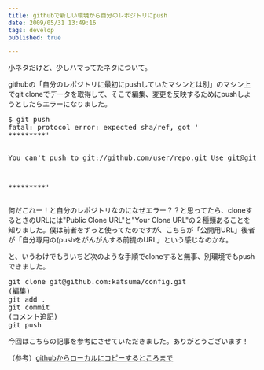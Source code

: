 ```yaml
---
title: githubで新しい環境から自分のレポジトリにpush
date: 2009/05/31 13:49:16
tags: develop
published: true

---
```


<p>小ネタだけど、少しハマってたネタについて。</p>

<p>githubの「自分のレポジトリに最初にpushしていたマシンとは別」のマシン上でgit cloneでデータを取得して、そこで編集、変更を反映するためにpushしようとしたらエラーになりました。</p>

<p><pre>
$ git push
fatal: protocol error: expected sha/ref, got '
*********'

You can't push to git://github.com/user/repo.git
Use git@github.com:user/repo.git

*********'
</pre></p>

<p>何だこれー！と自分のレポジトリなのになぜエラー？？と思ってたら、cloneするときのURLには"Public Clone URL"と"Your Clone URL"の２種類あることを知りました。僕は前者をずっと使ってたのですが、こちらが「公開用URL」後者が「自分専用の(pushをがんがんする前提のURL」という感じなのかな。</p>

<p>と、いうわけでもういちど次のような手順でcloneすると無事、別環境でもpushできました。
</p>

<p><pre>
git clone git@github.com:katsuma/config.git
(編集)
git add .
git commit
(コメント追記)
git push
</pre></p>

<p>今回はこちらの記事を参考にさせていただきました。ありがとうございます！</p>
<p>（参考）<a href="http://d.hatena.ne.jp/tenkoma/20080906/1220728367">githubからローカルにコピーするところまで</a></p>


